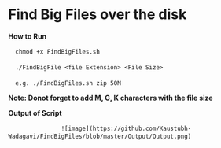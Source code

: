 # Find Big Files over the disk

**How to Run**

      chmod +x FindBigFiles.sh
      
      ./FindBigFile <file Extension> <File Size>
      
      e.g. ./FindBigFiles.sh zip 50M
      
  **Note: Donot forget to add M, G, K characters with the file size**
  
  **Output of Script**
  
                   ![image](https://github.com/Kaustubh-Wadagavi/FindBigFiles/blob/master/Output/Output.png)
